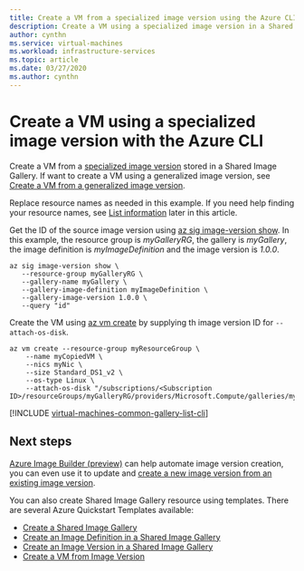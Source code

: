 ```yaml
---
title: Create a VM from a specialized image version using the Azure CLI
description: Create a VM using a specialized image version in a Shared Image Gallery using the Azure CLI.
author: cynthn
ms.service: virtual-machines
ms.workload: infrastructure-services
ms.topic: article
ms.date: 03/27/2020
ms.author: cynthn
---
```


# Create a VM using a specialized image version with the Azure CLI

Create a VM from a [specialized image version](https://docs.microsoft.com/azure/virtual-machines/linux/shared-image-galleries#generalized-and-specialized-images) stored in a Shared Image Gallery. If want to create a VM using a generalized image version, see [Create a VM from a generalized image version](vm-generalized-image-version-cli.md).

Replace resource names as needed in this example. If you need help finding your resource names, see [List information](#list-information) later in this article.

Get the ID of the source image version using [az sig image-version show](/cli/azure/sig/image-version#az-sig-image-version-show). In this example, the resource group is *myGalleryRG*, the gallery is *myGallery*, the image definition is *myImageDefinition* and the image version is *1.0.0*.

```azurecli-interactive
az sig image-version show \
   --resource-group myGalleryRG \
   --gallery-name myGallery \
   --gallery-image-definition myImageDefinition \
   --gallery-image-version 1.0.0 \
   --query "id"
```

Create the VM using [az vm create](/cli/azure/vm#az-vm-create) by supplying th image version ID for `--attach-os-disk`. 

```azurecli
az vm create --resource-group myResourceGroup \
    --name myCopiedVM \
	--nics myNic \
	--size Standard_DS1_v2 \
	--os-type Linux \
    --attach-os-disk "/subscriptions/<Subscription ID>/resourceGroups/myGalleryRG/providers/Microsoft.Compute/galleries/myGallery/images/myImageDefinition/versions/1.0.0"
```


[!INCLUDE [virtual-machines-common-gallery-list-cli](../../includes/virtual-machines-common-gallery-list-cli.md)]

## Next steps
[Azure Image Builder (preview)](./linux/image-builder-overview.md) can help automate image version creation, you can even use it to update and [create a new image version from an existing image version](./linux/image-builder-gallery-update-image-version.md). 

You can also create Shared Image Gallery resource using templates. There are several Azure Quickstart Templates available: 

- [Create a Shared Image Gallery](https://azure.microsoft.com/resources/templates/101-sig-create/)
- [Create an Image Definition in a Shared Image Gallery](https://azure.microsoft.com/resources/templates/101-sig-image-definition-create/)
- [Create an Image Version in a Shared Image Gallery](https://azure.microsoft.com/resources/templates/101-sig-image-version-create/)
- [Create a VM from Image Version](https://azure.microsoft.com/resources/templates/101-vm-from-sig/)


